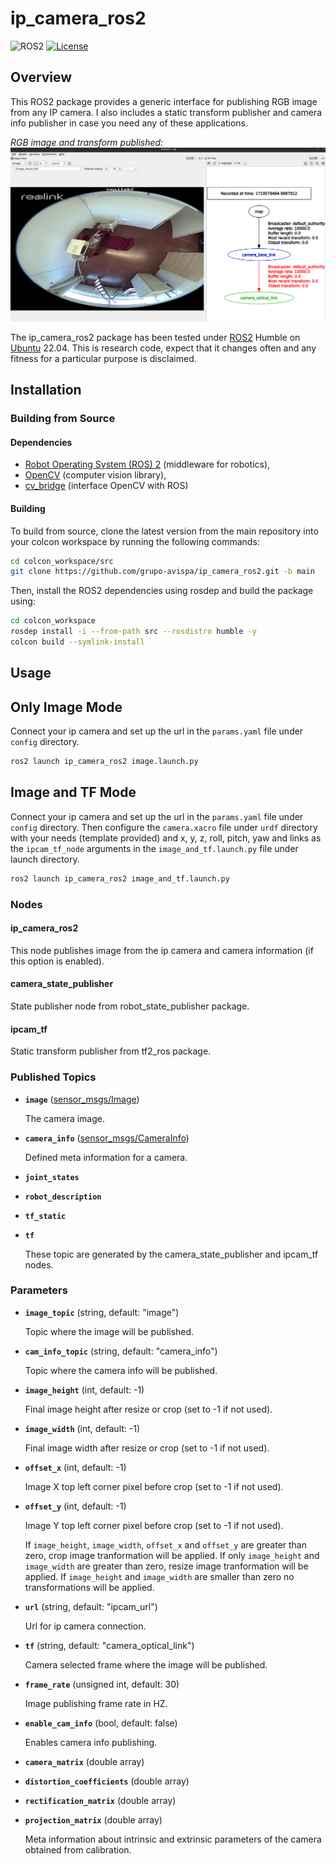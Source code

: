 # ip_camera_ros2
![ROS2](https://img.shields.io/badge/ros2-humble-blue?logo=ros&logoColor=white)
[![License](https://img.shields.io/badge/License-Apache%202.0-green.svg)](https://opensource.org/licenses/Apache-2.0)

## Overview
This ROS2 package provides a generic interface for publishing RGB image from any IP camera. I also includes a static transform publisher and camera info publisher in case you need any of these applications.

*RGB image and transform published:*
![RGB](doc/image_and_tf.png)


The ip_camera_ros2 package has been tested under [ROS2] Humble on [Ubuntu] 22.04. This is research code, expect that it changes often and any fitness for a particular purpose is disclaimed.

## Installation
### Building from Source

#### Dependencies

- [Robot Operating System (ROS) 2](https://docs.ros.org/en/humble/) (middleware for robotics),
- [OpenCV](https://opencv.org/) (computer vision library),
- [cv_bridge](http://wiki.ros.org/cv_bridge) (interface OpenCV with ROS)

#### Building

To build from source, clone the latest version from the main repository into your colcon workspace by running the following commands:
```bash
cd colcon_workspace/src
git clone https://github.com/grupo-avispa/ip_camera_ros2.git -b main
```

Then, install the ROS2 dependencies using rosdep and build the package using:
```bash
cd colcon_workspace
rosdep install -i --from-path src --rosdistro humble -y
colcon build --symlink-install
```

## Usage

## Only Image Mode

Connect your ip camera and set up the url in the `params.yaml` file under `config` directory.
```bash
ros2 launch ip_camera_ros2 image.launch.py
```
## Image and TF Mode
Connect your ip camera and set up the url in the `params.yaml` file under `config` directory. Then configure the `camera.xacro` file under `urdf` directory with your needs (template provided) and x, y, z, roll, pitch, yaw and links as the `ipcam_tf_node` arguments in the `image_and_tf.launch.py` file under launch directory.
```bash
ros2 launch ip_camera_ros2 image_and_tf.launch.py
```
### Nodes

#### ip_camera_ros2

This node publishes image from the ip camera and camera information (if this option is enabled).

#### camera_state_publisher
State publisher node from robot_state_publisher package.

#### ipcam_tf

Static transform publisher from tf2_ros package.

### Published Topics

* **`image`** ([sensor_msgs/Image])

	The camera image.

* **`camera_info`** ([sensor_msgs/CameraInfo])

	Defined meta information for a camera.

* **`joint_states`**
* **`robot_description`**
* **`tf_static`**
* **`tf`**

	These topic are generated by the camera_state_publisher and ipcam_tf nodes.

### Parameters

* **`image_topic`** (string, default: "image")

	Topic where the image will be published.

* **`cam_info_topic`** (string, default: "camera_info")

	Topic where the camera info will be published.

* **`image_height`** (int, default: -1)

	Final image height after resize or crop (set to -1 if not used).

* **`image_width`** (int, default: -1)

	Final image width after resize or crop (set to -1 if not used).

* **`offset_x`** (int, default: -1)

	Image X top left corner pixel before crop (set to -1 if not used).

* **`offset_y`** (int, default: -1)

	Image Y top left corner pixel before crop (set to -1 if not used).

	If `image_height`, `image_width`, `offset_x` and `offset_y` are greater than zero, 
	crop image tranformation will be applied. If only `image_height` and `image_width` are greater 
	than zero, resize image tranformation will be applied. If `image_height` and `image_width` are 
	smaller than zero no transformations will be applied.

* **`url`** (string, default: "ipcam_url")

	Url for ip camera connection.

* **`tf`** (string, default: "camera_optical_link")

	Camera selected frame where the image will be published.

* **`frame_rate`** (unsigned int, default: 30)

	Image publishing frame rate in HZ.

* **`enable_cam_info`** (bool, default: false)

	Enables camera info publishing.

* **`camera_matrix`** (double array)
* **`distortion_coefficients`** (double array)
* **`rectification_matrix`** (double array)
* **`projection_matrix`** (double array)

	Meta information about intrinsic and extrinsic parameters of the camera obtained from calibration.


[Ubuntu]: https://ubuntu.com/
[ROS2]: https://docs.ros.org/en/humble/
[sensor_msgs/Image]: https://docs.ros2.org/humble/api/sensor_msgs/msg/Image.html
[sensor_msgs/CameraInfo]: https://docs.ros2.org/humble/api/sensor_msgs/msg/CameraInfo.html